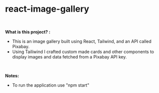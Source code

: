 # react-image-gallery

<br>

<strong>What is this project? :</strong>

- This is an image gallery built using React, Tailwind, and an API called Pixabay.
- Using Tailiwind I crafted custom made cards and other components to display images and data fetched from a Pixabay API key.

<br>

**Notes:**

- To run the application use "npm start"
